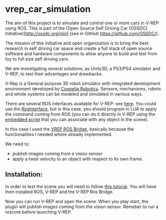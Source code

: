 # vrep_car_simulation

The aim of this project is to simulate and control one or more cars in V-REP using ROS. This is part of the (Open Source Self Driving Car (OSSDC) Initiative)[http://ossdc.org/join] (see in GitHub https://github.com/OSSDC/). 

The mission of this initiative and open organization is to bring the best research in self driving car space and create a full stack of open source software and hardware components to allow anyone to build and test from toy to full size self driving cars.

We are investigating several solutions, as Unity3D, a PS3/PS4 simulator and V-REP, to test their advantages and drawbacks.

V-Rep is a General purpose 3D robot simulator with integrated development environment developed by <a href="http://www.coppeliarobotics.com/" target="_parent">Coppelia Robotics</a>. Sensors, mechanisms, robots and whole systems can be modeled and simulated in various ways.
 
There are several ROS interfaces available for V-REP: see [here](http://www.coppeliarobotics.com/helpFiles/en/rosInterfaces.htm). You could use the [RosInterface](http://www.coppeliarobotics.com/helpFiles/en/rosInterf.htm), but in this case, you should program in LUA to apply the command coming from ROS (you can do it directly in V-REP using the [embedded script](http://www.coppeliarobotics.com/helpFiles/en/scripts.htm) that you can associate with any object in the scene). 


In this case I used the [VREP ROS Bridge](https://github.com/lagadic/vrep_ros_bridge/tree/master), basically because the functionalities I needed where already implemented. 

We need to:
* publish images coming from a vision sensor
* apply a twist velocity to an object with respect to its own frame.

## Installation:

In order to test the scene you will need to follow [this tutorial](https://github.com/lagadic/vrep_ros_bridge/tree/master). You will have then installed ROS, V-REP and the V-REP Ros Bridge. 

Now you can run V-REP and open the scene. When you play start, the plugin will publish images coming from the vision sensor.
Remeber to run a roscore before launching V-REP.
